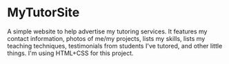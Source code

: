 # MyTutorSite
 A simple website to help advertise my tutoring services.  It features my contact information, photos of me/my projects, lists my skills, lists my teaching techniques, testimonials from students I've tutored, and other little things.  I'm using HTML+CSS for this project.
